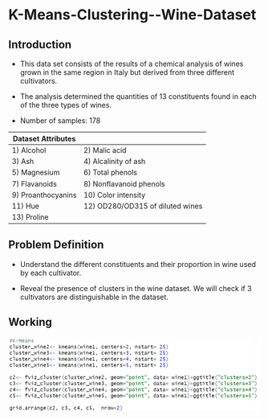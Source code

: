 # K-Means-Clustering--Wine-Dataset

## Introduction 

- This data set consists of the results of a chemical analysis of wines grown in the same region in Italy but derived from three different cultivators.
  
- The analysis determined the quantities of 13 constituents found in each of the three types of wines.
  
- Number of samples: 178

|Dataset Attributes||
|---|---|
|1) Alcohol |2) Malic acid|
|3) Ash |4) Alcalinity of ash|
|5) Magnesium |6) Total phenols|
|7) Flavanoids |8) Nonflavanoid phenols|
|9) Proanthocyanins |10) Color intensity|
|11) Hue |12) OD280/OD315 of diluted wines|
|13) Proline| |


## Problem Definition

- Understand the different constituents and their proportion in wine used by each 
cultivator.

- Reveal the presence of clusters in the wine dataset. We will check if 3 cultivators are 
distinguishable in the dataset.

## Working
![](https://github.com/mitaliwadher/K-Means-Clustering--Wine-Dataset/blob/main/assets/1.png)
